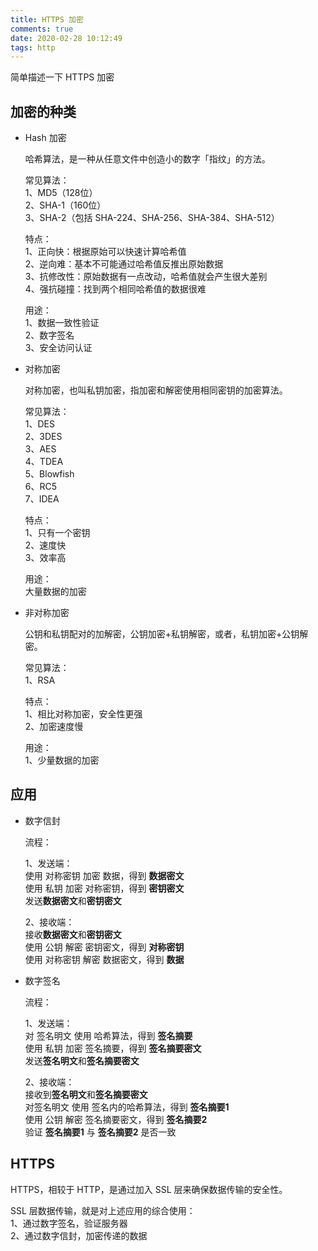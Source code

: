 ```yaml
---
title: HTTPS 加密
comments: true
date: 2020-02-28 10:12:49
tags: http
---
```


简单描述一下 HTTPS 加密
<!--more-->

## 加密的种类

* Hash 加密

    哈希算法，是一种从任意文件中创造小的数字「指纹」的方法。

    常见算法：  
    1、MD5（128位）  
    2、SHA-1（160位）  
    3、SHA-2（包括 SHA-224、SHA-256、SHA-384、SHA-512）  

    特点：  
    1、正向快：根据原始可以快速计算哈希值  
    2、逆向难：基本不可能通过哈希值反推出原始数据  
    3、抗修改性：原始数据有一点改动，哈希值就会产生很大差别  
    4、强抗碰撞：找到两个相同哈希值的数据很难  

    用途：  
    1、数据一致性验证  
    2、数字签名  
    3、安全访问认证  

* 对称加密

    对称加密，也叫私钥加密，指加密和解密使用相同密钥的加密算法。

    常见算法：  
    1、DES  
    2、3DES  
    3、AES  
    4、TDEA  
    5、Blowfish  
    6、RC5  
    7、IDEA  

    特点：  
    1、只有一个密钥  
    2、速度快  
    3、效率高  

    用途：  
    大量数据的加密

* 非对称加密

    公钥和私钥配对的加解密，公钥加密+私钥解密，或者，私钥加密+公钥解密。

    常见算法：  
    1、RSA  

    特点：  
    1、相比对称加密，安全性更强  
    2、加密速度慢  

    用途：  
    1、少量数据的加密  

## 应用

* 数字信封

    流程：

    1、发送端：  
    使用 对称密钥 加密 数据，得到 **数据密文**  
    使用 私钥 加密 对称密钥，得到 **密钥密文**  
    发送**数据密文**和**密钥密文**  

    2、接收端：  
    接收**数据密文**和**密钥密文**  
    使用 公钥 解密 密钥密文，得到 **对称密钥**  
    使用 对称密钥 解密 数据密文，得到 **数据**  

* 数字签名

    流程：

    1、发送端：  
    对 签名明文 使用 哈希算法，得到 **签名摘要**  
    使用 私钥 加密 签名摘要，得到 **签名摘要密文**  
    发送**签名明文**和**签名摘要密文**

    2、接收端：  
    接收到**签名明文**和**签名摘要密文**  
    对签名明文 使用 签名内的哈希算法，得到 **签名摘要1**  
    使用 公钥 解密 签名摘要密文，得到 **签名摘要2**  
    验证 **签名摘要1** 与 **签名摘要2** 是否一致  

## HTTPS

HTTPS，相较于 HTTP，是通过加入 SSL 层来确保数据传输的安全性。

SSL 层数据传输，就是对上述应用的综合使用：  
1、通过数字签名，验证服务器  
2、通过数字信封，加密传递的数据  
